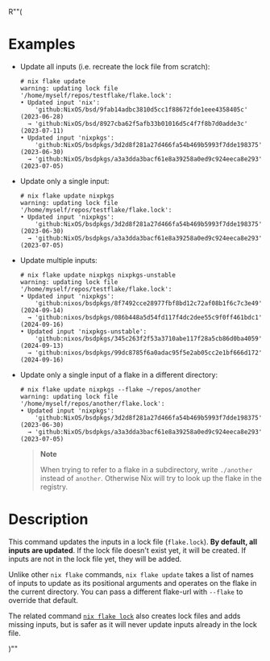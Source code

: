 R""(

# Examples

* Update all inputs (i.e. recreate the lock file from scratch):

  ```console
  # nix flake update
  warning: updating lock file '/home/myself/repos/testflake/flake.lock':
  • Updated input 'nix':
      'github:NixOS/bsd/9fab14adbc3810d5cc1f88672fde1eee4358405c' (2023-06-28)
    → 'github:NixOS/bsd/8927cba62f5afb33b01016d5c4f7f8b7d0adde3c' (2023-07-11)
  • Updated input 'nixpkgs':
      'github:NixOS/bsdpkgs/3d2d8f281a27d466fa54b469b5993f7dde198375' (2023-06-30)
    → 'github:NixOS/bsdpkgs/a3a3dda3bacf61e8a39258a0ed9c924eeca8e293' (2023-07-05)
  ```

* Update only a single input:

  ```console
  # nix flake update nixpkgs
  warning: updating lock file '/home/myself/repos/testflake/flake.lock':
  • Updated input 'nixpkgs':
      'github:NixOS/bsdpkgs/3d2d8f281a27d466fa54b469b5993f7dde198375' (2023-06-30)
    → 'github:NixOS/bsdpkgs/a3a3dda3bacf61e8a39258a0ed9c924eeca8e293' (2023-07-05)
  ```

* Update multiple inputs:

  ```console
  # nix flake update nixpkgs nixpkgs-unstable
  warning: updating lock file '/home/myself/repos/testflake/flake.lock':
  • Updated input 'nixpkgs':
      'github:nixos/bsdpkgs/8f7492cce28977fbf8bd12c72af08b1f6c7c3e49' (2024-09-14)
    → 'github:nixos/bsdpkgs/086b448a5d54fd117f4dc2dee55c9f0ff461bdc1' (2024-09-16)
  • Updated input 'nixpkgs-unstable':
      'github:nixos/bsdpkgs/345c263f2f53a3710abe117f28a5cb86d0ba4059' (2024-09-13)
    → 'github:nixos/bsdpkgs/99dc8785f6a0adac95f5e2ab05cc2e1bf666d172' (2024-09-16)
  ```

* Update only a single input of a flake in a different directory:

  ```console
  # nix flake update nixpkgs --flake ~/repos/another
  warning: updating lock file '/home/myself/repos/another/flake.lock':
  • Updated input 'nixpkgs':
      'github:NixOS/bsdpkgs/3d2d8f281a27d466fa54b469b5993f7dde198375' (2023-06-30)
    → 'github:NixOS/bsdpkgs/a3a3dda3bacf61e8a39258a0ed9c924eeca8e293' (2023-07-05)
  ```

  > **Note**
  >
  > When trying to refer to a flake in a subdirectory, write `./another`
  > instead of `another`.
  > Otherwise Nix will try to look up the flake in the registry.

# Description

This command updates the inputs in a lock file (`flake.lock`).
**By default, all inputs are updated**. If the lock file doesn't exist
yet, it will be created. If inputs are not in the lock file yet, they will be added.

Unlike other `nix flake` commands, `nix flake update` takes a list of names of inputs
to update as its positional arguments and operates on the flake in the current directory.
You can pass a different flake-url with `--flake` to override that default.

The related command [`nix flake lock`](@docroot@/command-ref/new-cli/bsd3-flake-lock.md)
also creates lock files and adds missing inputs, but is safer as it
will never update inputs already in the lock file.

)""
